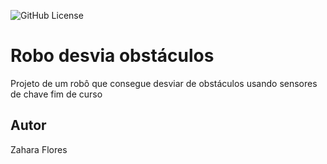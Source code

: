 ![GitHub License](https://img.shields.io/github/license/zaharafsouza/robo-desvia?style=plastic)

# Robo desvia obstáculos 
Projeto de um robô que consegue desviar de obstáculos usando sensores de chave fim de curso
## Autor
Zahara Flores

